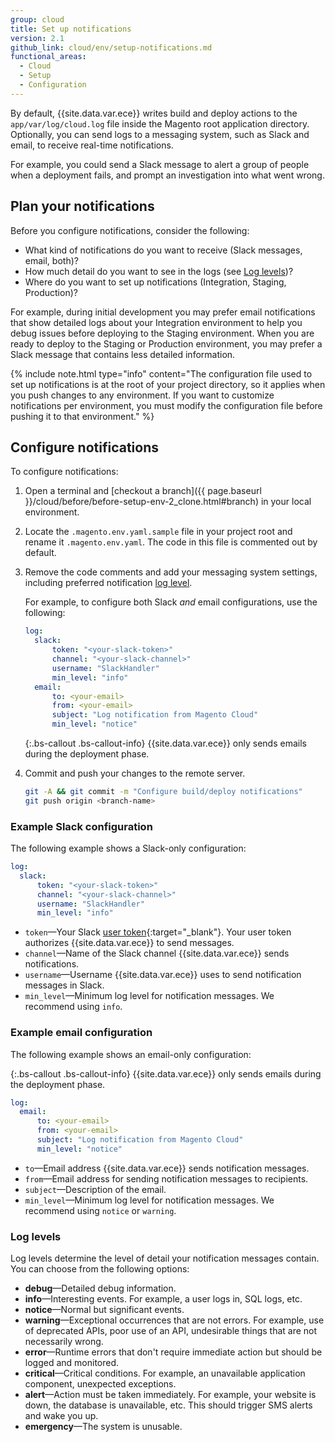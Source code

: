 ```yaml
---
group: cloud
title: Set up notifications
version: 2.1
github_link: cloud/env/setup-notifications.md
functional_areas:
  - Cloud
  - Setup
  - Configuration
---
```


By default, {{site.data.var.ece}} writes build and deploy actions to the `app/var/log/cloud.log` file inside the Magento root application directory. Optionally, you can send logs to a messaging system, such as Slack and email, to receive real-time notifications.

For example, you could send a Slack message to alert a group of people when a deployment fails, and prompt an investigation into what went wrong.

## Plan your notifications
Before you configure notifications, consider the following:

-   What kind of notifications do you want to receive (Slack messages, email, both)?
-   How much detail do you want to see in the logs (see [Log levels](#log-levels))?
-   Where do you want to set up notifications (Integration, Staging, Production)?

For example, during initial development you may prefer email notifications that show detailed logs about your Integration environment to help you debug issues before deploying to the Staging environment. When you are ready to deploy to the Staging or Production environment, you may prefer a Slack message that contains less detailed information.

{% include note.html type="info" content="The configuration file used to set up notifications is at the root of your project directory, so it applies when you push changes to any environment. If you want to customize notifications per environment, you must modify the configuration file before pushing it to that environment." %}

## Configure notifications
To configure notifications:

1.  Open a terminal and [checkout a branch]({{ page.baseurl }}/cloud/before/before-setup-env-2_clone.html#branch) in your local environment.
1.  Locate the `.magento.env.yaml.sample` file in your project root and rename it `.magento.env.yaml`. The code in this file is commented out by default.
1.  Remove the code comments and add your messaging system settings, including preferred notification [log level](#log-levels).

    For example, to configure both Slack _and_ email configurations, use the following:

    ```yaml
    log:
      slack:
          token: "<your-slack-token>"
          channel: "<your-slack-channel>"
          username: "SlackHandler"
          min_level: "info"
      email:
          to: <your-email>
          from: <your-email>
          subject: "Log notification from Magento Cloud"
          min_level: "notice"
    ```

    {:.bs-callout .bs-callout-info}
    {{site.data.var.ece}} only sends emails during the deployment phase.

1. Commit and push your changes to the remote server.

    ```bash
    git -A && git commit -m "Configure build/deploy notifications"
    git push origin <branch-name>
    ```

### Example Slack configuration
The following example shows a Slack-only configuration:

```yaml
log:
  slack:
      token: "<your-slack-token>"
      channel: "<your-slack-channel>"
      username: "SlackHandler"
      min_level: "info"
```

-   `token`—Your Slack [user token](https://api.slack.com/docs/token-types#user){:target="\_blank"}. Your user token authorizes {{site.data.var.ece}} to send messages.
-   `channel`—Name of the Slack channel {{site.data.var.ece}} sends notifications.
-   `username`—Username {{site.data.var.ece}} uses to send notification messages in Slack.
-   `min_level`—Minimum log level for notification messages. We recommend using `info`.

### Example email configuration
The following example shows an email-only configuration:

{:.bs-callout .bs-callout-info}
{{site.data.var.ece}} only sends emails during the deployment phase.

```yaml
log:
  email:
      to: <your-email>
      from: <your-email>
      subject: "Log notification from Magento Cloud"
      min_level: "notice"
```

-   `to`—Email address {{site.data.var.ece}} sends notification messages.
-   `from`—Email address for sending notification messages to recipients.
-   `subject`—Description of the email.
-   `min_level`—Minimum log level for notification messages. We recommend using `notice` or `warning`.

### Log levels
Log levels determine the level of detail your notification messages contain. You can choose from the following options:

-   **debug**—Detailed debug information.
-   **info**—Interesting events. For example, a user logs in, SQL logs, etc.
-   **notice**—Normal but significant events.
-   **warning**—Exceptional occurrences that are not errors. For example, use of deprecated APIs, poor use of an API, undesirable things that are not necessarily wrong.
-   **error**—Runtime errors that don't require immediate action but should be logged and monitored.
-   **critical**—Critical conditions. For example, an unavailable application component, unexpected exceptions.
-   **alert**—Action must be taken immediately. For example, your website is down, the database is unavailable, etc. This should trigger SMS alerts and wake you up.
-   **emergency**—The system is unusable.
